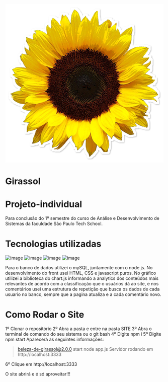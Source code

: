 <img src="https://github.com/IsabelCAlberti/Girassol/blob/main/assets/rodela-girassol.png?raw=true">


# Girassol

# Projeto-individual
Para conclusão do 1º semestre do curso de Análise e Desenvolvimento de Sistemas da faculdade São Paulo Tech School.

# Tecnologias utilizadas

![image](https://img.shields.io/badge/HTML5-E34F26?style=for-the-badge&logo=html5&logoColor=white)
![image](https://img.shields.io/badge/CSS3-1572B6?style=for-the-badge&logo=css3&logoColor=white)
![image](https://img.shields.io/badge/JavaScript-F7DF1E?style=for-the-badge&logo=javascript&logoColor=black)
![image](https://img.shields.io/badge/MySQL-005C84?style=for-the-badge&logo=mysql&logoColor=white)

Para o banco de dados utilizei o mySQL, juntamente com o node.js. No desenvolvimento do front usei HTML, CSS e javascript puros. No gráfico utilizei a biblioteca do chart.js informando a analytics dos conteúdos mais relevantes de acordo com a classificação que o usuários dá ao site, e nos comentários usei uma estrutura de repetição que busca os dados de cada usuario no banco, sempre que a pagina atualiza e a cada comentário novo.

# Como Rodar o Site

1º Clonar o repositório 
2º Abra a pasta e entre na pasta SITE
3º Abra o terminal de comando do seu sistema ou o git bash
4º Digite npm i
5º Digite npm start
Aparecerá as seguintes informações:

> beleza-de-girassol@2.0.0 start
> node app.js
Servidor rodando em http://localhost:3333

6º Clique em http://localhost:3333

O site abrirá e é só aproveitar!!! 

